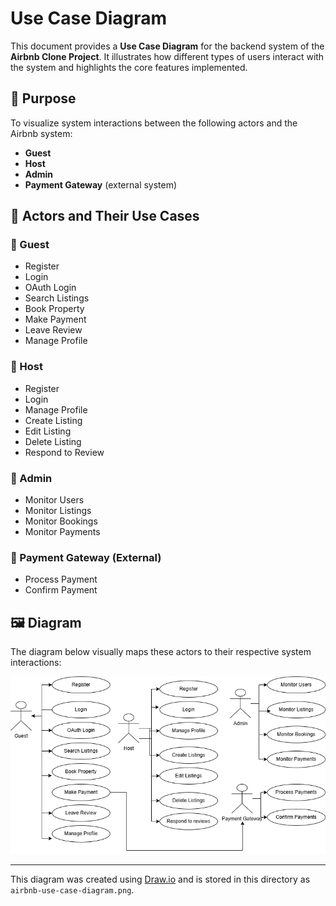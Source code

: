 # Use Case Diagram

This document provides a **Use Case Diagram** for the backend system of the **Airbnb Clone Project**. It illustrates how different types of users interact with the system and highlights the core features implemented.

## 🎯 Purpose

To visualize system interactions between the following actors and the Airbnb system:
- **Guest**
- **Host**
- **Admin**
- **Payment Gateway** (external system)

## 👥 Actors and Their Use Cases

### 🧍 Guest
- Register
- Login
- OAuth Login
- Search Listings
- Book Property
- Make Payment
- Leave Review
- Manage Profile

### 🧍 Host
- Register
- Login
- Manage Profile
- Create Listing
- Edit Listing
- Delete Listing
- Respond to Review

### 🧍 Admin
- Monitor Users
- Monitor Listings
- Monitor Bookings
- Monitor Payments

### 🔗 Payment Gateway (External)
- Process Payment
- Confirm Payment

## 🖼️ Diagram

The diagram below visually maps these actors to their respective system interactions:

![Use Case Diagram](./airbnb-use-case-diagram.png)

---

This diagram was created using [Draw.io](https://draw.io) and is stored in this directory as `airbnb-use-case-diagram.png`.

